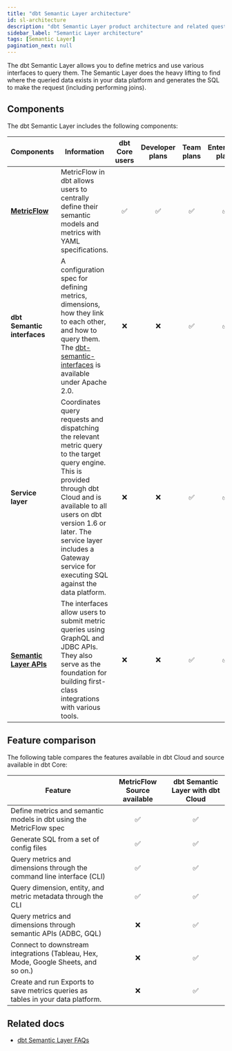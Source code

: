 ```yaml
---
title: "dbt Semantic Layer architecture"
id: sl-architecture
description: "dbt Semantic Layer product architecture and related questions."
sidebar_label: "Semantic Layer architecture"
tags: [Semantic Layer]
pagination_next: null
---
```


The dbt Semantic Layer allows you to define metrics and use various interfaces to query them. The Semantic Layer does the heavy lifting to find where the queried data exists in your data platform and generates the SQL to make the request (including performing joins). 

<Lightbox src="/img/docs/dbt-cloud/semantic-layer/sl-architecture.jpg" width="85%" title="The diagram displays how your data flows using the dbt Semantic Layer and the variety of integration tools it supports."/>

## Components

The dbt Semantic Layer includes the following components:


| Components | Information | dbt Core users | Developer plans |  Team plans | Enterprise plans | License |
| --- | --- | :---: | :---: | :---: | :---: | :---: |
| **[MetricFlow](/docs/build/about-metricflow)** | MetricFlow in dbt allows users to centrally define their semantic models and metrics with YAML specifications. | ✅ | ✅ | ✅ |  ✅  | BSL package (code is source available) |
| **dbt Semantic interfaces**| A configuration spec for defining metrics, dimensions, how they link to each other, and how to query them. The [dbt-semantic-interfaces](https://github.com/dbt-labs/dbt-semantic-interfaces) is available under Apache 2.0. | ❌ | ❌ | ✅ | ✅ | Proprietary, Cloud (Team & Enterprise)|
| **Service layer** | Coordinates query requests and dispatching the relevant metric query to the target query engine. This is provided through dbt Cloud and is available to all users on dbt version 1.6 or later. The service layer includes a Gateway service for executing SQL against the data platform. | ❌ | ❌ | ✅ | ✅ | Proprietary, Cloud (Team & Enterprise) |
| **[Semantic Layer APIs](/docs/dbt-cloud-apis/sl-api-overview)** | The interfaces allow users to submit metric queries using GraphQL and JDBC APIs. They also serve as the foundation for building first-class integrations with various tools. | ❌ | ❌ | ✅ | ✅ | Proprietary, Cloud (Team & Enterprise)|


## Feature comparison

The following table compares the features available in dbt Cloud and source available in dbt Core:

| Feature | MetricFlow Source available | dbt Semantic Layer with dbt Cloud |
| ----- | :------: | :------: |
| Define metrics and semantic models in dbt using the MetricFlow spec | ✅ | ✅ |
| Generate SQL from a set of config files | ✅ | ✅ |
| Query metrics and dimensions through the command line interface (CLI) | ✅ | ✅ |
| Query dimension, entity, and metric metadata  through the CLI | ✅ | ✅ |
| Query metrics and dimensions through semantic APIs (ADBC, GQL)  | ❌ | ✅ |
| Connect to downstream integrations (Tableau, Hex, Mode, Google Sheets, and so on.) | ❌ | ✅ |
| Create and run Exports to save metrics queries as tables in your data platform. | ❌ | ✅ |

## Related docs
- [dbt Semantic Layer FAQs](/docs/use-dbt-semantic-layer/sl-faqs)
